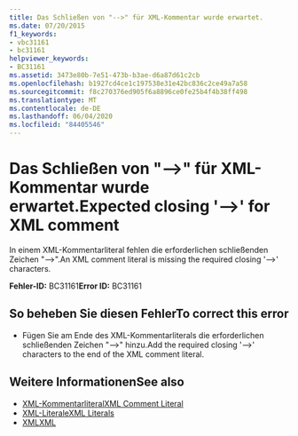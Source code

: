 ```yaml
---
title: Das Schließen von "-->" für XML-Kommentar wurde erwartet.
ms.date: 07/20/2015
f1_keywords:
- vbc31161
- bc31161
helpviewer_keywords:
- BC31161
ms.assetid: 3473e80b-7e51-473b-b3ae-d6a87d61c2cb
ms.openlocfilehash: b1927cd4ce1c197538e31e42bc836c2ce49a7a58
ms.sourcegitcommit: f8c270376ed905f6a8896ce0fe25b4f4b38ff498
ms.translationtype: MT
ms.contentlocale: de-DE
ms.lasthandoff: 06/04/2020
ms.locfileid: "84405546"
---
```

# <a name="expected-closing----for-xml-comment"></a><span data-ttu-id="29a93-102">Das Schließen von "-->" für XML-Kommentar wurde erwartet.</span><span class="sxs-lookup"><span data-stu-id="29a93-102">Expected closing '-->' for XML comment</span></span>
<span data-ttu-id="29a93-103">In einem XML-Kommentarliteral fehlen die erforderlichen schließenden Zeichen "-->".</span><span class="sxs-lookup"><span data-stu-id="29a93-103">An XML comment literal is missing the required closing '-->' characters.</span></span>  
  
 <span data-ttu-id="29a93-104">**Fehler-ID:** BC31161</span><span class="sxs-lookup"><span data-stu-id="29a93-104">**Error ID:** BC31161</span></span>  
  
## <a name="to-correct-this-error"></a><span data-ttu-id="29a93-105">So beheben Sie diesen Fehler</span><span class="sxs-lookup"><span data-stu-id="29a93-105">To correct this error</span></span>  
  
- <span data-ttu-id="29a93-106">Fügen Sie am Ende des XML-Kommentarliterals die erforderlichen schließenden Zeichen "-->" hinzu.</span><span class="sxs-lookup"><span data-stu-id="29a93-106">Add the required closing '-->' characters to the end of the XML comment literal.</span></span>  
  
## <a name="see-also"></a><span data-ttu-id="29a93-107">Weitere Informationen</span><span class="sxs-lookup"><span data-stu-id="29a93-107">See also</span></span>

- [<span data-ttu-id="29a93-108">XML-Kommentarliteral</span><span class="sxs-lookup"><span data-stu-id="29a93-108">XML Comment Literal</span></span>](../language-reference/xml-literals/xml-comment-literal.md)
- [<span data-ttu-id="29a93-109">XML-Literale</span><span class="sxs-lookup"><span data-stu-id="29a93-109">XML Literals</span></span>](../language-reference/xml-literals/index.md)
- [<span data-ttu-id="29a93-110">XML</span><span class="sxs-lookup"><span data-stu-id="29a93-110">XML</span></span>](../programming-guide/language-features/xml/index.md)
